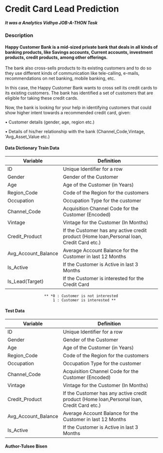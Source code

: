 # Credit Card Lead Prediction

##### It was a Analytics Vidhya JOB-A-THON Task

### Description
#### Happy Customer Bank is a mid-sized private bank that deals in all kinds of banking products, like Savings accounts, Current accounts, investment products, credit products, among other offerings.

The bank also cross-sells products to its existing customers and to do so they use different kinds of communication like tele-calling, e-mails, recommendations on net banking, mobile banking, etc. 

In this case, the Happy Customer Bank wants to cross sell its credit cards to its existing customers. The bank has identified a set of customers that are eligible for taking these credit cards.

Now, the bank is looking for your help in identifying customers that could show higher intent towards a recommended credit card, given:

•	Customer details (gender, age, region etc.)

•	Details of his/her relationship with the bank (Channel_Code,Vintage, 'Avg_Asset_Value etc.)

#### Data Dictionary Train Data
Variable | Definition
------------------------ | --------------------------------------------------------------------------------------------
ID	                  |Unique Identifier for a row
Gender	              |Gender of the Customer
Age	                  |Age of the Customer (in Years)
Region_Code	          |Code of the Region for the customers
Occupation	          |Occupation Type for the customer
Channel_Code	        |Acquisition Channel Code for the Customer  (Encoded)
Vintage	              |Vintage for the Customer (In Months)
Credit_Product	      |If the Customer has any active credit product (Home loan,Personal loan, Credit Card etc.)
Avg_Account_Balance	  |Average Account Balance for the Customer in last 12 Months
Is_Active	            |If the Customer is Active in last 3 Months
Is_Lead(Target)	      |If the Customer is interested for the Credit Card
                      ** *0 : Customer is not interested
                          1 : Customer is interested **

#### Test Data
Variable | Definition
------------------------ | --------------------------------------------------------------------------------------------
ID	                  |Unique Identifier for a row
Gender	              |Gender of the Customer
Age	                  |Age of the Customer (in Years)
Region_Code	          |Code of the Region for the customers
Occupation	          |Occupation Type for the customer
Channel_Code	        |Acquisition Channel Code for the Customer  (Encoded)
Vintage	              |Vintage for the Customer (In Months)
Credit_Product	      |If the Customer has any active credit product (Home loan,Personal loan, Credit Card etc.)
Avg_Account_Balance	  |Average Account Balance for the Customer in last 12 Months
Is_Active	            |If the Customer is Active in last 3 Months

#### Author-Tulsee Bisen
